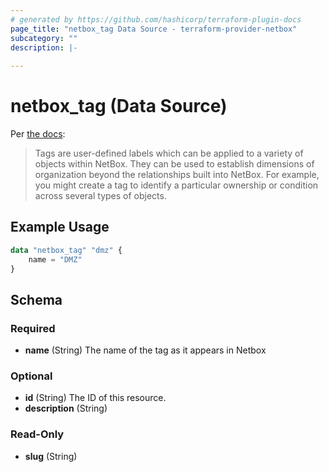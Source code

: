 ```yaml
---
# generated by https://github.com/hashicorp/terraform-plugin-docs
page_title: "netbox_tag Data Source - terraform-provider-netbox"
subcategory: ""
description: |-
  
---
```


# netbox_tag (Data Source)

Per [the docs](https://netbox.readthedocs.io/en/stable/models/extras/tag/):

> Tags are user-defined labels which can be applied to a variety of objects within NetBox. They can be used to establish dimensions of organization beyond the relationships built into NetBox. For example, you might create a tag to identify a particular ownership or condition across several types of objects.

## Example Usage

```terraform
data "netbox_tag" "dmz" {
    name = "DMZ"
}
```

<!-- schema generated by tfplugindocs -->
## Schema

### Required

- **name** (String) The name of the tag as it appears in Netbox

### Optional

- **id** (String) The ID of this resource.
- **description** (String)

### Read-Only

- **slug** (String)


